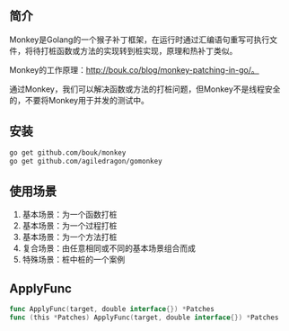 ## 简介

Monkey是Golang的一个猴子补丁框架，在运行时通过汇编语句重写可执行文件，将待打桩函数或方法的实现转到桩实现，原理和热补丁类似。

Monkey的工作原理：http://bouk.co/blog/monkey-patching-in-go/。

通过Monkey，我们可以解决函数或方法的打桩问题，但Monkey不是线程安全的，不要将Monkey用于并发的测试中。



## 安装

```bash
go get github.com/bouk/monkey
go get github.com/agiledragon/gomonkey
```



## 使用场景

1. 基本场景：为一个函数打桩
2. 基本场景：为一个过程打桩
3. 基本场景：为一个方法打桩
4. 复合场景：由任意相同或不同的基本场景组合而成
5. 特殊场景：桩中桩的一个案例





## ApplyFunc

```go
func ApplyFunc(target, double interface{}) *Patches
func (this *Patches) ApplyFunc(target, double interface{}) *Patches
```

